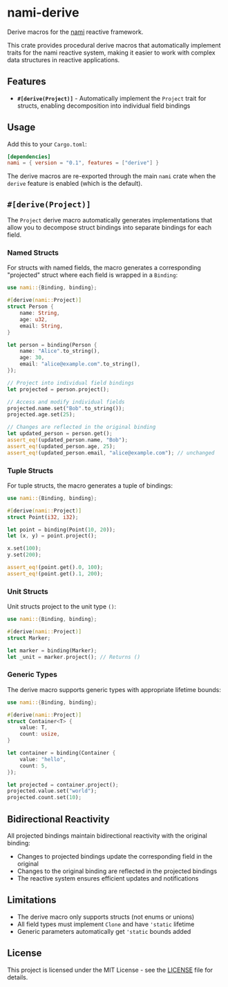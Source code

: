 # nami-derive

Derive macros for the [nami](https://github.com/waterui/nami) reactive framework.

This crate provides procedural derive macros that automatically implement traits for the nami reactive system, making it easier to work with complex data structures in reactive applications.

## Features

- **`#[derive(Project)]`** - Automatically implement the `Project` trait for structs, enabling decomposition into individual field bindings

## Usage

Add this to your `Cargo.toml`:

```toml
[dependencies]
nami = { version = "0.1", features = ["derive"] }
```

The derive macros are re-exported through the main `nami` crate when the `derive` feature is enabled (which is the default).

## `#[derive(Project)]`

The `Project` derive macro automatically generates implementations that allow you to decompose struct bindings into separate bindings for each field.

### Named Structs

For structs with named fields, the macro generates a corresponding "projected" struct where each field is wrapped in a `Binding`:

```rust
use nami::{Binding, binding};

#[derive(nami::Project)]
struct Person {
    name: String,
    age: u32,
    email: String,
}

let person = binding(Person {
    name: "Alice".to_string(),
    age: 30,
    email: "alice@example.com".to_string(),
});

// Project into individual field bindings
let projected = person.project();

// Access and modify individual fields
projected.name.set("Bob".to_string());
projected.age.set(25);

// Changes are reflected in the original binding
let updated_person = person.get();
assert_eq!(updated_person.name, "Bob");
assert_eq!(updated_person.age, 25);
assert_eq!(updated_person.email, "alice@example.com"); // unchanged
```

### Tuple Structs

For tuple structs, the macro generates a tuple of bindings:

```rust
use nami::{Binding, binding};

#[derive(nami::Project)]
struct Point(i32, i32);

let point = binding(Point(10, 20));
let (x, y) = point.project();

x.set(100);
y.set(200);

assert_eq!(point.get().0, 100);
assert_eq!(point.get().1, 200);
```

### Unit Structs

Unit structs project to the unit type `()`:

```rust
use nami::{Binding, binding};

#[derive(nami::Project)]
struct Marker;

let marker = binding(Marker);
let _unit = marker.project(); // Returns ()
```

### Generic Types

The derive macro supports generic types with appropriate lifetime bounds:

```rust
use nami::{Binding, binding};

#[derive(nami::Project)]
struct Container<T> {
    value: T,
    count: usize,
}

let container = binding(Container {
    value: "hello",
    count: 5,
});

let projected = container.project();
projected.value.set("world");
projected.count.set(10);
```

## Bidirectional Reactivity

All projected bindings maintain bidirectional reactivity with the original binding:

- Changes to projected bindings update the corresponding field in the original
- Changes to the original binding are reflected in the projected bindings
- The reactive system ensures efficient updates and notifications

## Limitations

- The derive macro only supports structs (not enums or unions)
- All field types must implement `Clone` and have `'static` lifetime
- Generic parameters automatically get `'static` bounds added

## License

This project is licensed under the MIT License - see the [LICENSE](../LICENSE) file for details.